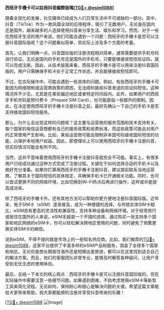 **西班牙手機卡可以註冊抖音國際版嗎[[TG💪+ @esim1088](https://t.me/s/esim1088)]**

随着全球化的发展，社交媒体已经成为人们日常生活中不可或缺的一部分。其中，抖音（TikTok）作为一款风靡全球的应用程序，吸引了无数用户。无论是在国内还是国外，越来越多的人选择使用抖音来分享生活、娱乐和学习。然而，对于一些在西班牙生活的用户来说，他们可能会遇到一个问题：西班牙的手機卡是否可以注册抖音国际版呢？这个问题看似简单，但实际上涉及多个方面的考量。

首先，让我们明确一点，抖音国际版的注册流程相对简单，通常需要提供手机号码进行验证。无论是国内的手机号还是国外的手机号，只要能够接收短信验证码，就可以完成注册。因此，从技术层面来看，西班牙的手機卡是可以用来注册抖音国际版的。用户只需确保手机卡处于正常工作状态，并且能够接收短信即可。

不过，在实际操作中，可能会遇到一些具体的问题。例如，有些西班牙的手機卡可能因为网络限制或运营商政策的原因，无法顺利接收抖音发送的验证码短信。这种情况并不少见，尤其是在某些偏远地区或者特定时间段内。此外，如果用户的西班牙手机号码是预付费卡（Prepaid SIM Card），也可能面临一些额外的限制。因此，在决定使用西班牙的手機卡注册抖音之前，最好先确认一下自己的手机卡是否支持接收国际短信服务。

那么，为什么会出现这样的问题呢？这主要与运营商的服务范围和技术支持有关。每个国家的电信运营商都有自己的服务政策和收费标准，而这些政策可能会对用户的正常使用产生影响。比如，某些运营商可能会限制非本国号码接收国际短信的功能，以保护本地用户权益。因此，即使理论上可以使用西班牙的手機卡注册抖音，但实际情况可能会有所不同。

当然，这并不意味着使用西班牙的手機卡注册抖音就完全不可能。事实上，有很多用户已经成功通过这种方式完成了注册过程。关键在于如何选择合适的手机卡以及做好充分准备。如果你打算用西班牙的手機卡注册抖音，建议提前联系当地运营商，了解其关于国际短信的具体规定，并确保手机卡已开通相关功能。同时，也可以尝试更换不同的网络环境，比如切换到Wi-Fi热点后再进行操作，这样或许能提高成功率。

除了西班牙的手機卡外，还有其他方法可以帮助你更方便地注册抖音国际版。近年来，电子SIM卡（eSIM）逐渐普及，成为一种便捷的选择。与传统实体SIM卡相比，eSIM具有更高的灵活性和兼容性，支持多种设备和网络环境。对于经常旅行或居住在国外的人来说，eSIM无疑是一个不错的选择。通过购买一张支持多个国家和地区网络的eSIM卡，你可以轻松解决跨地区使用的问题，同时避免了频繁更换实体SIM卡的麻烦。

说到eSIM，不得不提的就是市场上的一些知名供应商。比如，我们推荐的[TG💪+ @esim1088](https://t.me/s/esim1088)，这家平台提供了丰富多样的eSIM产品和服务，涵盖了全球多个国家和地区。无论你是想长期居住海外还是短期出差旅游，都可以在这里找到适合自己的解决方案。而且，他们的客服团队非常专业，能够及时解答各种疑问，让用户享受到无忧无虑的使用体验。

最后，总结一下本文的核心观点：西班牙的手機卡是可以注册抖音国际版的，但在实际操作中需要注意一些细节问题。如果遇到困难，不妨考虑使用eSIM卡等新型工具来简化流程。无论如何，保持耐心和细心是解决问题的关键。希望这篇文章能给大家带来帮助，祝大家都能顺利注册并享受抖音带来的乐趣！

[[TG💪+ @esim1088](https://t.me/s/esim1088) ![Image](https://i.postimg.cc/4NQfJmqS/Snipaste-2025-05-13-00-14-12.png)]